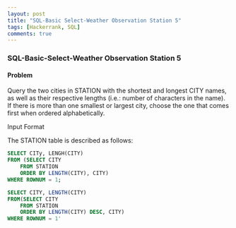 ```yaml
---
layout: post
title: "SQL-Basic Select-Weather Observation Station 5"
tags: [Hackerrank, SQL]
comments: true
---
```


### SQL-Basic-Select-Weather Observation Station 5

#### Problem
Query the two cities in STATION with the shortest and longest CITY names, as well as their respective lengths (i.e.: number of characters in the name). If there is more than one smallest or largest city, choose the one that comes first when ordered alphabetically.

Input Format

The STATION table is described as follows:

```SQL
SELECT CITy, LENGH(CITY)
FROM (SELECT CITY
    FROM STATION
    ORDER BY LENGTH(CITY), CITY)
WHERE ROWNUM = 1;

SELECT CITY, LENGTH(CITY)
FROM(SELECT CITY
    FROM STATION
    ORDER BY LENGTH(CITY) DESC, CITY)
WHERE ROWNUM = 1'
```
